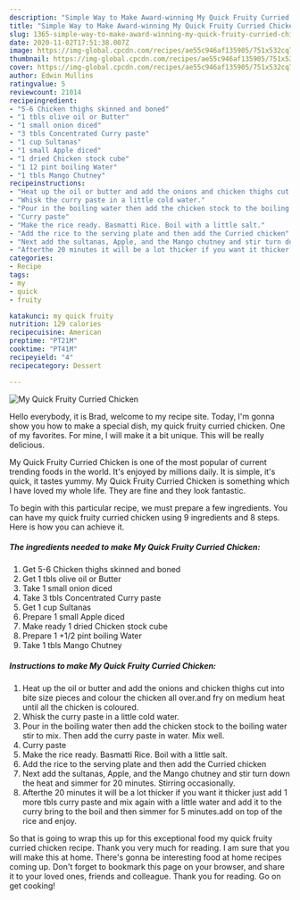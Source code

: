 ```yaml
---
description: "Simple Way to Make Award-winning My Quick Fruity Curried Chicken"
title: "Simple Way to Make Award-winning My Quick Fruity Curried Chicken"
slug: 1365-simple-way-to-make-award-winning-my-quick-fruity-curried-chicken
date: 2020-11-02T17:51:38.007Z
image: https://img-global.cpcdn.com/recipes/ae55c946af135905/751x532cq70/my-quick-fruity-curried-chicken-recipe-main-photo.jpg
thumbnail: https://img-global.cpcdn.com/recipes/ae55c946af135905/751x532cq70/my-quick-fruity-curried-chicken-recipe-main-photo.jpg
cover: https://img-global.cpcdn.com/recipes/ae55c946af135905/751x532cq70/my-quick-fruity-curried-chicken-recipe-main-photo.jpg
author: Edwin Mullins
ratingvalue: 5
reviewcount: 21014
recipeingredient:
- "5-6 Chicken thighs skinned and boned"
- "1 tbls olive oil or Butter"
- "1 small onion diced"
- "3 tbls Concentrated Curry paste"
- "1 cup Sultanas"
- "1 small Apple diced"
- "1 dried Chicken stock cube"
- "1 12 pint boiling Water"
- "1 tbls Mango Chutney"
recipeinstructions:
- "Heat up the oil or butter and add the onions and chicken thighs cut into bite size pieces and colour the chicken all over.and fry on medium heat until all the chicken is coloured."
- "Whisk the curry paste in a little cold water."
- "Pour in the boiling water then add the chicken stock to the boiling water stir to mix. Then add the curry paste in water. Mix well."
- "Curry paste"
- "Make the rice ready. Basmatti Rice. Boil with a little salt."
- "Add the rice to the serving plate and then add the Curried chicken"
- "Next add the sultanas, Apple, and the Mango chutney and stir turn down the heat and simmer for 20 minutes. Stirring occasionally."
- "Afterthe 20 minutes it will be a lot thicker if you want it thicker just add 1 more tbls curry paste and mix again with a little water and add it to the curry bring to the boil and then simmer for 5 minutes.add on top of the rice and enjoy."
categories:
- Recipe
tags:
- my
- quick
- fruity

katakunci: my quick fruity 
nutrition: 129 calories
recipecuisine: American
preptime: "PT21M"
cooktime: "PT41M"
recipeyield: "4"
recipecategory: Dessert

---
```



![My Quick Fruity Curried Chicken](https://img-global.cpcdn.com/recipes/ae55c946af135905/751x532cq70/my-quick-fruity-curried-chicken-recipe-main-photo.jpg)

Hello everybody, it is Brad, welcome to my recipe site. Today, I'm gonna show you how to make a special dish, my quick fruity curried chicken. One of my favorites. For mine, I will make it a bit unique. This will be really delicious.

My Quick Fruity Curried Chicken is one of the most popular of current trending foods in the world. It's enjoyed by millions daily. It is simple, it's quick, it tastes yummy. My Quick Fruity Curried Chicken is something which I have loved my whole life. They are fine and they look fantastic.




To begin with this particular recipe, we must prepare a few ingredients. You can have my quick fruity curried chicken using 9 ingredients and 8 steps. Here is how you can achieve it.

<!--inarticleads1-->

##### The ingredients needed to make My Quick Fruity Curried Chicken:

1. Get 5-6 Chicken thighs skinned and boned
1. Get 1 tbls olive oil or Butter
1. Take 1 small onion diced
1. Take 3 tbls Concentrated Curry paste
1. Get 1 cup Sultanas
1. Prepare 1 small Apple diced
1. Make ready 1 dried Chicken stock cube
1. Prepare 1 +1/2 pint boiling Water
1. Take 1 tbls Mango Chutney




<!--inarticleads2-->

##### Instructions to make My Quick Fruity Curried Chicken:

1. Heat up the oil or butter and add the onions and chicken thighs cut into bite size pieces and colour the chicken all over.and fry on medium heat until all the chicken is coloured.
1. Whisk the curry paste in a little cold water.
1. Pour in the boiling water then add the chicken stock to the boiling water stir to mix. Then add the curry paste in water. Mix well.
1. Curry paste
1. Make the rice ready. Basmatti Rice. Boil with a little salt.
1. Add the rice to the serving plate and then add the Curried chicken
1. Next add the sultanas, Apple, and the Mango chutney and stir turn down the heat and simmer for 20 minutes. Stirring occasionally.
1. Afterthe 20 minutes it will be a lot thicker if you want it thicker just add 1 more tbls curry paste and mix again with a little water and add it to the curry bring to the boil and then simmer for 5 minutes.add on top of the rice and enjoy.




So that is going to wrap this up for this exceptional food my quick fruity curried chicken recipe. Thank you very much for reading. I am sure that you will make this at home. There's gonna be interesting food at home recipes coming up. Don't forget to bookmark this page on your browser, and share it to your loved ones, friends and colleague. Thank you for reading. Go on get cooking!
